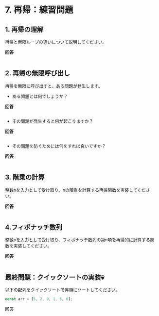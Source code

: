 # 7. 再帰：練習問題

## 1. 再帰の理解
再帰と無限ループの違いについて説明してください。

**回答**

```

```

## 2. 再帰の無限呼び出し
再帰を無限に呼び出すと、ある問題が発生します。

- ある問題とは何でしょうか？

**回答**

```

```

- その問題が発生すると何が起こりますか？

**回答**

```

```

- その問題を防ぐためには何をすれば良いですか？

**回答**

```

```

## 3. 階乗の計算

整数nを入力として受け取り、nの階乗を計算する再帰関数を実装してください。

**回答**

```javascript!

```

## 4.フィボナッチ数列

整数nを入力として受け取り、フィボナッチ数列の第n項を再帰的に計算する関数を実装してください。

**回答**

```javascript!

```

## 最終問題：クイックソートの実装💀


以下の配列をクイックソートで昇順にソートしてください。

```javascript
const arr = [5, 2, 9, 1, 5, 6];
```

回答
```javascript!

```